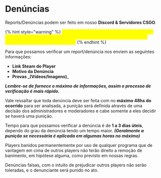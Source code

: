 # Denúncias

Reports/Denúncias podem ser feito em nosso **Discord & Servidores CSGO**.

{% hint style="warning" %}
_<mark style="color:yellow;">**Reports/Denúncias feitas em nosso Discord geralmente são atendidos e verificados mais rápido, já que estamos sempre lá atendendo aos players;**</mark>_
{% endhint %}

Para que possamos verificar um report/denúncia nos enviem as seguintes informações:

* **Link Steam do Player**
* **Motivo da Denúncia**
* **Provas **_**(Vídeos/Imagens)**_

_**Lembre-se de fornece o máximo de informações, assim o processo de verificação é mais rápido.**_

Vale ressaltar que toda denúncia deve ser feita com no **máximo 48hs do ocorrido** para ser analisada, a punição será definida através de uma decisão dos administradores e moderadores e cabe somente a eles decidir se haverá uma punição.

Tempo para que possamos verificar a denúncia é de **1 a 3 dias úteis**, dependo do grau da denúncia tendo um tempo maior. _**(Geralmente a punição se necessária é aplicada em algumas horas no máximo)**_

Players banidos permanentemente por uso de qualquer programa que de vantagem em cima de outros players não terão direito a remoção de banimento, em hipótese alguma, como previsto em nossas regras.

Denúncias falsas, com o intuito de prejudicar outros players não serão toleradas, e o denunciante será punido no ato.

